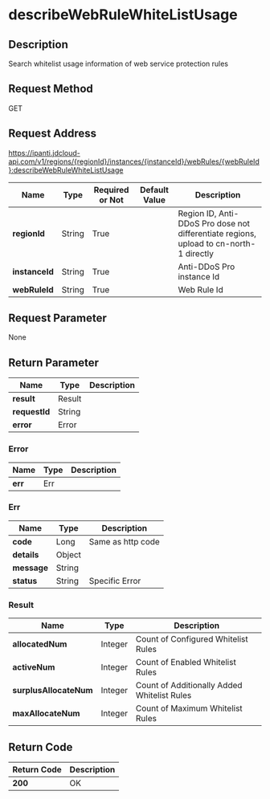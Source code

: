 # describeWebRuleWhiteListUsage


## Description
Search whitelist usage information of web service protection rules

## Request Method
GET

## Request Address
https://ipanti.jdcloud-api.com/v1/regions/{regionId}/instances/{instanceId}/webRules/{webRuleId}:describeWebRuleWhiteListUsage

|Name|Type|Required or Not|Default Value|Description|
|---|---|---|---|---|
|**regionId**|String|True| |Region ID, Anti-DDoS Pro dose not differentiate regions, upload to cn-north-1 directly|
|**instanceId**|String|True| |Anti-DDoS Pro instance Id|
|**webRuleId**|String|True| |Web Rule Id|

## Request Parameter
None


## Return Parameter
|Name|Type|Description|
|---|---|---|
|**result**|Result| |
|**requestId**|String| |
|**error**|Error| |

### Error
|Name|Type|Description|
|---|---|---|
|**err**|Err| |
### Err
|Name|Type|Description|
|---|---|---|
|**code**|Long|Same as http code|
|**details**|Object| |
|**message**|String| |
|**status**|String|Specific Error|
### Result
|Name|Type|Description|
|---|---|---|
|**allocatedNum**|Integer|Count of Configured Whitelist Rules|
|**activeNum**|Integer|Count of Enabled Whitelist Rules|
|**surplusAllocateNum**|Integer|Count of Additionally Added Whitelist Rules|
|**maxAllocateNum**|Integer|Count of Maximum Whitelist Rules|

## Return Code
|Return Code|Description|
|---|---|
|**200**|OK|
